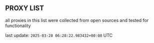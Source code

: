 ## PROXY LIST

all proxies in this list were collected from open sources and tested for functionality

last update: `2025-03-28 06:28:22.983432+00:00` UTC